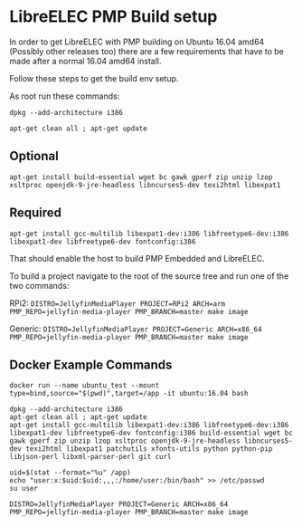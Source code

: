 # LibreELEC PMP Build setup

In order to get LibreELEC with PMP building on Ubuntu 16.04 amd64 (Possibly other releases too) there are a few requirements that have to be made after a normal 16.04 amd64 install.

Follow these steps to get the build env setup.

As root run these commands:

`dpkg --add-architecture i386`

`apt-get clean all ; apt-get update`

## Optional
`apt-get install build-essential wget bc gawk gperf zip unzip lzop xsltproc openjdk-9-jre-headless libncurses5-dev texi2html libexpat1`

## Required
`apt-get install gcc-multilib libexpat1-dev:i386 libfreetype6-dev:i386 libexpat1-dev libfreetype6-dev fontconfig:i386`

That should enable the host to build PMP Embedded and LibreELEC.

To build a project navigate to the root of the source tree and run one of the two commands:

RPi2: `DISTRO=JellyfinMediaPlayer PROJECT=RPi2 ARCH=arm PMP_REPO=jellyfin-media-player PMP_BRANCH=master make image`

Generic: `DISTRO=JellyfinMediaPlayer PROJECT=Generic ARCH=x86_64 PMP_REPO=jellyfin-media-player PMP_BRANCH=master make image`

## Docker Example Commands
```
docker run --name ubuntu_test --mount type=bind,source="$(pwd)",target=/app -it ubuntu:16.04 bash

dpkg --add-architecture i386
apt-get clean all ; apt-get update
apt-get install gcc-multilib libexpat1-dev:i386 libfreetype6-dev:i386 libexpat1-dev libfreetype6-dev fontconfig:i386 build-essential wget bc gawk gperf zip unzip lzop xsltproc openjdk-9-jre-headless libncurses5-dev texi2html libexpat1 patchutils xfonts-utils python python-pip libjson-perl libxml-parser-perl git curl

uid=$(stat --format="%u" /app)
echo "user:x:$uid:$uid:,,,:/home/user:/bin/bash" >> /etc/passwd
su user

DISTRO=JellyfinMediaPlayer PROJECT=Generic ARCH=x86_64 PMP_REPO=jellyfin-media-player PMP_BRANCH=master make image

```

